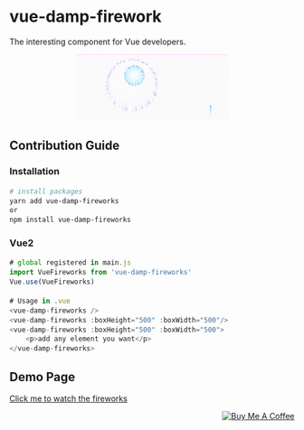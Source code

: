 # vue-damp-firework
The interesting component for Vue developers.
<p align="center"><a href="https://vue-final-modal.org" target="_blank" rel="noopener noreferrer"><img src="./public/fireworks.gif" alt="Vue dampion fireworks"></a></p>

## Contribution Guide

### Installation
```bash
# install packages
yarn add vue-damp-fireworks
or
npm install vue-damp-fireworks
```
### Vue2
```javascript
# global registered in main.js 
import VueFireworks from 'vue-damp-fireworks'
Vue.use(VueFireworks)

# Usage in .vue
<vue-damp-fireworks />
<vue-damp-fireworks :boxHeight="500" :boxWidth="500"/>
<vue-damp-fireworks :boxHeight="500" :boxWidth="500">
    <p>add any element you want</p>
</vue-damp-fireworks>
```

## Demo Page
[Click me to watch the fireworks](https://dampion.github.io/Vue-damp-fireworks/)

<p align="right">
  <a href="https://www.buymeacoffee.com/dampion" target="_blank" rel="noopener noreferrer">
    <img width="200" src="https://cdn.buymeacoffee.com/buttons/v2/default-green.png" alt="Buy Me A Coffee" />
  </a>
</p>
